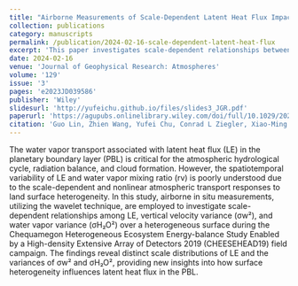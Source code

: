 ```yaml
---
title: "Airborne Measurements of Scale‐Dependent Latent Heat Flux Impacted by Water Vapor and Vertical Velocity Over Heterogeneous Land Surfaces During the CHEESEHEAD19 Campaign"
collection: publications
category: manuscripts
permalink: /publication/2024-02-16-scale-dependent-latent-heat-flux
excerpt: 'This paper investigates scale-dependent relationships between latent heat flux, water vapor, and vertical velocity over heterogeneous land surfaces using airborne measurements from the CHEESEHEAD19 campaign.'
date: 2024-02-16
venue: 'Journal of Geophysical Research: Atmospheres'
volume: '129'
issue: '3'
pages: 'e2023JD039586'
publisher: 'Wiley'
slidesurl: 'http://yufeichu.github.io/files/slides3_JGR.pdf'
paperurl: 'https://agupubs.onlinelibrary.wiley.com/doi/full/10.1029/2023JD039586'
citation: 'Guo Lin, Zhien Wang, Yufei Chu, Conrad L Ziegler, Xiao‐Ming Hu, Ming Xue, Bart Geerts, Sreenath Paleri, Ankur R Desai, Kang Yang, Min Deng, Jonathan DeGraw. (2024). "Airborne Measurements of Scale‐Dependent Latent Heat Flux Impacted by Water Vapor and Vertical Velocity Over Heterogeneous Land Surfaces During the CHEESEHEAD19 Campaign." <i>Journal of Geophysical Research: Atmospheres</i>. 129(3), e2023JD039586.'
---
```


The water vapor transport associated with latent heat flux (LE) in the planetary boundary layer (PBL) is critical for the atmospheric hydrological cycle, radiation balance, and cloud formation. However, the spatiotemporal variability of LE and water vapor mixing ratio (rv) is poorly understood due to the scale-dependent and nonlinear atmospheric transport responses to land surface heterogeneity. In this study, airborne in situ measurements, utilizing the wavelet technique, are employed to investigate scale-dependent relationships among LE, vertical velocity variance (σw²), and water vapor variance (σH₂O²) over a heterogeneous surface during the Chequamegon Heterogeneous Ecosystem Energy-balance Study Enabled by a High-density Extensive Array of Detectors 2019 (CHEESEHEAD19) field campaign. The findings reveal distinct scale distributions of LE and the variances of σw² and σH₂O², providing new insights into how surface heterogeneity influences latent heat flux in the PBL.

